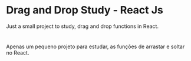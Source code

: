# Drag and Drop Study - React Js

Just a small project to study, drag and drop functions in React.

#

Apenas um pequeno projeto para estudar, as funções de arrastar e soltar no React.
